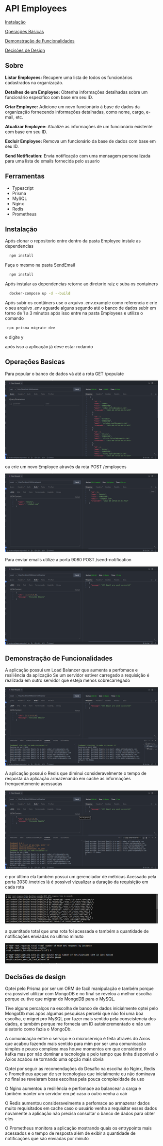 
# API Employees

[Instalação](#instalacao)

[Operações Básicas](#op-basicas)

[Demonstração de Funcionalidades](#demo-func)

[Decisões de Design](#desing)

## Sobre

**Listar Employees:** Recupere uma lista de todos os funcionários cadastrados na organização.

**Detalhes de um Employee:** Obtenha informações detalhadas sobre um funcionário específico com base em seu ID.

**Criar Employee:** Adicione um novo funcionário à base de dados da organização fornecendo informações detalhadas, como nome, cargo, e-mail, etc.

**Atualizar Employee:** Atualize as informações de um funcionário existente com base em seu ID.

**Excluir Employee:** Remova um funcionário da base de dados com base em seu ID.

**Send Notification:** Envia notificação com uma mensagem personalizada para uma lista de emails fornecida pelo usuario

## Ferramentas
* Typescript
* Prisma
* MySQL
* Nginx
* Redis
* Prometheus

## Instalação <a name="instalacao"></a>

Após clonar o repositorio entre dentro da pasta Employee instale as dependencias 
```bash
  npm install 
```
Faça o mesmo na pasta SendEmail
```bash
  npm install 
```
Após instalar as dependencias retorne ao diretorio raiz e suba os containers
```bash
  docker-compose up -d --build 
```

Após subir os contâiners use o arquivo .env.example como referencia e crie o seu arquivo .env
aguarde alguns segundo até o banco de dados subir em torno de 1 a 3 minutos
após isso entre na pasta Employees e utilize o comando
 ```bash
  npx prisma migrate dev 
```
e digite y 

após isso a aplicação já deve estar rodando

## Operações Basicas <a name="op-basicas"></a>

Para popular o banco de dados vá até a rota GET /populate

![Rota populate](imagens/PopulateRoute.png)

ou crie um novo Employee através da rota POST /employees

![Rota create](imagens/CreateRoute.png)

Para enviar emails utilize a porta 9080 POST /send-notification

![Rota send](imagens/SendRoute.png)

## Demonstração de Funcionalidades <a name="demo-func"></a>

A aplicação possui um Load Balancer que aumenta a perfomace e resiliência da aplicação
Se um servidor estiver carregado a requisição é realizada em outro servidor que esteja menos sobrecarregado

![Load Balancer](imagens/LoadBalancer.png)

A aplicação possui o Redis que diminui consideravelmente o tempo de resposta da aplicação armazenando em cache as informações frenquentemente acessadas

![Redis](imagens/Redis.png)

e por último ela também possui um gerenciador de métricas 
Acessado pela porta 3030 /metrics
lá é possivel vizualizar a duração da requisição em cada rota 

![Entrypoint response time](imagens/entrypointResponseTime.png)

a quantitade total que uma rota foi acessada e também a quantidade de notificações enviadas no ultimo minuto 

![Route acess](imagens/routeAcess.png)

## Decisões de design <a name="desing"></a>
Optei pelo Prisma por ser um ORM de facil manipulação e também porque era possivel utilizar com MongoDB e no final se revelou a melhor escolha porque eu tive que migrar do MongoDB para o MySQL.

Tive alguns percalços na escolha de banco de dados inicialmente optei pelo MongoDb mas após algumas pesquisas percebi que não foi uma boa escolha, e migrei pro MySQL por fazer mais sentido pela conscistencia dos dados, e também porque me fornecia um ID autoincrementado e não um aleatorio como fazia o MongoDb.

A comunicação entre o serviço e o microserviço é feita através do Axios que acabou fazendo mais sentido para mim por ser uma comunicação simples e pouco complexa mas houve momentos em que considerei o kafka mas por não dominar a tecnologia e pelo tempo que tinha disponivel o Axios acabou se tornando uma opção mais obvia

Optei por seguir as recomendações do Desafio na escolha do Nginx, Redis e Prometheus apesar de ser tecnologias que inicialmente eu não dominava no final se reveleram boas escolhas pela pouca complexidade de uso 

O Nginx aumentou a resiliência e perfomace ao balancear a carga e também manter um servidor em pé caso o outro venha a cair

O Redis aumentou consideravelmente a perfomace ao armazenar dados muito requisitados em cache caso o usuário venha a requisitar esses dados novamente a aplicação não precisa consultar o banco de dados para obter eles

O Prometheus monitora a aplicação mostrando quais os entrypoints mais acessados e o tempo de resposta além de exibir a quantidade de notificações que são enviadas por minuto
